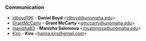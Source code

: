### Communication

* [jdboyd196](https://github.com/jdboyd196) -
**Daniel Boyd** &lt;jdboyd@unomaha.edu&gt;
* [GrantMcCarty](https://github.com/GrantMcCarty) -
**Grant McCarty** &lt;gmccarty@unomaha.edu&gt;
* [manizha83](https://github.com/manizha83) -
**Manizha Salomova** &lt;msalomova@unomaha.edu&gt;
* [Kiro](https://github.com/manizha83) -
**Kiro** &lt;hanna.kiro@gmail.com&gt;
